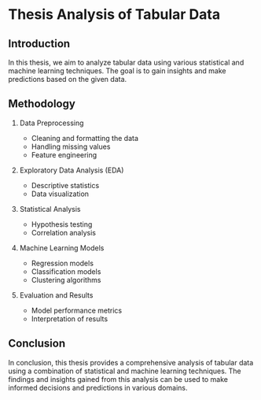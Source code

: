 # Thesis Analysis of Tabular Data

## Introduction

In this thesis, we aim to analyze tabular data using various statistical and machine learning techniques. The goal is to gain insights and make predictions based on the given data. 

## Methodology

1. Data Preprocessing
    - Cleaning and formatting the data
    - Handling missing values
    - Feature engineering
    
2. Exploratory Data Analysis (EDA)
    - Descriptive statistics
    - Data visualization
    
3. Statistical Analysis
    - Hypothesis testing
    - Correlation analysis
    
4. Machine Learning Models
    - Regression models
    - Classification models
    - Clustering algorithms
    
5. Evaluation and Results
    - Model performance metrics
    - Interpretation of results
    
## Conclusion

In conclusion, this thesis provides a comprehensive analysis of tabular data using a combination of statistical and machine learning techniques. The findings and insights gained from this analysis can be used to make informed decisions and predictions in various domains.
